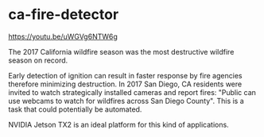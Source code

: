 # ca-fire-detector

https://youtu.be/uWGVg6NTW6g

The 2017 California wildfire season was the most destructive wildfire season on record.

Early detection of ignition can result in faster response by fire agencies therefore minimizing destruction. In 2017 San Diego, CA residents were invited to watch strategically installed cameras and report fires: "Public can use webcams to watch for wildfires across San Diego County". This is a task that could potentially be automated.

NVIDIA Jetson TX2 is an ideal platform for this kind of applications.


